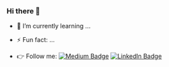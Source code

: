 ### Hi there 👋

<!--
**AybukeGrr/AybukeGrr** is a ✨ _special_ ✨ repository because its `README.md` (this file) appears on your GitHub profile.





-->

- 🌱 I’m currently learning ...
- ⚡ Fun fact: ...

- 👉 Follow me: [![Medium Badge](https://img.shields.io/badge/-Medium-909?style=flat-quare&labelColor=909&logo=Medium&logoColor=white&link=link)](https://aybukegurer.medium.com/)
[![Linkedln Badge](https://img.shields.io/badge/-Linkedln-00C?style=flat-quare&labelColor=00C&logo=Linkedln&logoColor=white&link=link)](https://www.linkedin.com/in/aybuke-gurer-1207/)


